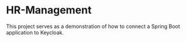 # HR-Management
This project serves as a demonstration of how to connect a Spring Boot application to Keycloak.
